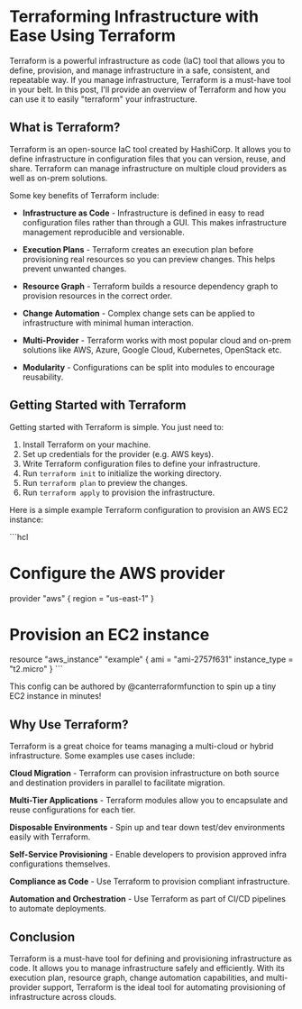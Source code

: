 <h1>Terraforming Infrastructure with Ease Using Terraform</h1>
<p>Terraform is a powerful infrastructure as code (IaC) tool that allows you to define, provision, and manage infrastructure in a safe, consistent, and repeatable way. If you manage infrastructure, Terraform is a must-have tool in your belt. In this post, I'll provide an overview of Terraform and how you can use it to easily "terraform" your infrastructure.</p>
<h2>What is Terraform?</h2>
<p>Terraform is an open-source IaC tool created by HashiCorp. It allows you to define infrastructure in configuration files that you can version, reuse, and share. Terraform can manage infrastructure on multiple cloud providers as well as on-prem solutions. </p>
<p>Some key benefits of Terraform include:</p>
<ul>
<li>
<p><strong>Infrastructure as Code</strong> - Infrastructure is defined in easy to read configuration files rather than through a GUI. This makes infrastructure management reproducible and versionable.</p>
</li>
<li>
<p><strong>Execution Plans</strong> - Terraform creates an execution plan before provisioning real resources so you can preview changes. This helps prevent unwanted changes.</p>
</li>
<li>
<p><strong>Resource Graph</strong> - Terraform builds a resource dependency graph to provision resources in the correct order.</p>
</li>
<li>
<p><strong>Change Automation</strong> - Complex change sets can be applied to infrastructure with minimal human interaction.</p>
</li>
<li>
<p><strong>Multi-Provider</strong> - Terraform works with most popular cloud and on-prem solutions like AWS, Azure, Google Cloud, Kubernetes, OpenStack etc. </p>
</li>
<li>
<p><strong>Modularity</strong> - Configurations can be split into modules to encourage reusability.</p>
</li>
</ul>
<h2>Getting Started with Terraform</h2>
<p>Getting started with Terraform is simple. You just need to:</p>
<ol>
<li>Install Terraform on your machine.</li>
<li>Set up credentials for the provider (e.g. AWS keys).</li>
<li>Write Terraform configuration files to define your infrastructure.</li>
<li>Run <code>terraform init</code> to initialize the working directory.</li>
<li>Run <code>terraform plan</code> to preview the changes. </li>
<li>Run <code>terraform apply</code> to provision the infrastructure.</li>
</ol>
<p>Here is a simple example Terraform configuration to provision an AWS EC2 instance:</p>
<p>```hcl</p>
<h1>Configure the AWS provider</h1>
<p>provider "aws" {
  region = "us-east-1"
}</p>
<h1>Provision an EC2 instance</h1>
<p>resource "aws_instance" "example" {
  ami           = "ami-2757f631" 
  instance_type = "t2.micro"
} 
```</p>
<p>This config can be authored by @canterraformfunction to spin up a tiny EC2 instance in minutes!</p>
<h2>Why Use Terraform?</h2>
<p>Terraform is a great choice for teams managing a multi-cloud or hybrid infrastructure. Some examples use cases include:</p>
<p><strong>Cloud Migration</strong> - Terraform can provision infrastructure on both source and destination providers in parallel to facilitate migration.</p>
<p><strong>Multi-Tier Applications</strong> - Terraform modules allow you to encapsulate and reuse configurations for each tier.</p>
<p><strong>Disposable Environments</strong> - Spin up and tear down test/dev environments easily with Terraform.</p>
<p><strong>Self-Service Provisioning</strong> - Enable developers to provision approved infra configurations themselves.</p>
<p><strong>Compliance as Code</strong> - Use Terraform to provision compliant infrastructure.</p>
<p><strong>Automation and Orchestration</strong> - Use Terraform as part of CI/CD pipelines to automate deployments.</p>
<h2>Conclusion</h2>
<p>Terraform is a must-have tool for defining and provisioning infrastructure as code. It allows you to manage infrastructure safely and efficiently. With its execution plan, resource graph, change automation capabilities, and multi-provider support, Terraform is the ideal tool for automating provisioning of infrastructure across clouds.</p>